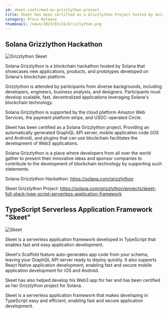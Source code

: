 ```yaml
---
id: skeet-confirmed-as-grizzlython-project
title: Skeet has been certified as a Grizzlython Project hosted by Solana
category: Press Release
thumbnail: /news/2023/03/24/Grizzlython.png
---
```


## Solana Grizzlython Hackathon

![Grizzlython Skeet](/news/2023/03/24/GrizzlythonDetail.png)

Solana Grizzlython is a blockchain hackathon hosted by Solana that showcases new applications, products, and prototypes developed on Solana's blockchain platform.

Grizzlython is attended by participants from diverse backgrounds, including developers, engineers, business analysts, and designers. Participants must develop scalable, fast, decentralized applications leveraging Solana's blockchain technology.

Solana Grizzlython is supported by the cloud platform Amazon Web Services, the payment platform stripe, and USDC-operated Circle.

Skeet has been certified as a Solana Grizzlython project. Providing an automatically generated GraphQL API server, mobile application code (iOS and Android), and plugins that can use blockchain facilitates the development of Web3 applications.

Solana Grizzlython is a place where developers from all over the world gather to present their innovative ideas and sponsor companies to contribute to the development of blockchain technology by supporting such statements.

Solana Grizzlython Hackathon: https://solana.com/grizzlython

Skeet Grizzlython Project: https://solana.com/grizzlython/projects/skeet-full-stack-type-script-serverless-application-framework

## TypeScript Serverless Application Framework "Skeet"

![Skeet](/news/2023/03/23/skeet-app-template.png)

Skeet is a serverless application framework developed in TypeScript that enables fast and easy application development.

Skeet's Scaffold feature auto-generates app code from your schema, leaving your GraphQL API server ready to deploy quickly. It also supports React Native application development, enabling fast and secure mobile application development for iOS and Android.

Skeet has also helped develop his Web3 app for her and has been certified as her Grizzlython project for Solana.

Skeet is a serverless application framework that makes developing in TypeScript easy and efficient, enabling fast and secure application development.
